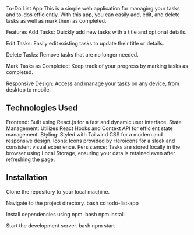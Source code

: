 To-Do List App
This is a simple web application for managing your tasks and to-dos efficiently. With this app, you can easily add, edit, and delete tasks as well as mark them as completed.

Features
Add Tasks: Quickly add new tasks with a title and optional details.

Edit Tasks: Easily edit existing tasks to update their title or details.

Delete Tasks: Remove tasks that are no longer needed.

Mark Tasks as Completed: Keep track of your progress by marking tasks as completed.

Responsive Design: Access and manage your tasks on any device, from desktop to mobile.

Technologies Used
-----------------
Frontend: Built using React.js for a fast and dynamic user interface.
State Management: Utilizes React Hooks and Context API for efficient state management.
Styling: Styled with Tailwind CSS for a modern and responsive design.
Icons: Icons provided by Heroicons for a sleek and consistent visual experience.
Persistence: Tasks are stored locally in the browser using Local Storage, ensuring your data is retained even after refreshing the page.

Installation
------------
Clone the repository to your local machine.

Navigate to the project directory.
bash
cd todo-list-app

Install dependencies using npm.
bash
npm install

Start the development server.
bash
npm start
